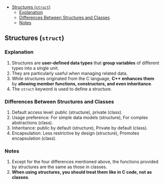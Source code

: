 <!-- vim-markdown-toc GFM -->

- [Structures (`struct`)](#structures-struct)
  - [Explanation](#explanation)
  - [Differences Between Structures and Classes](#differences-between-structures-and-classes)
  - [Notes](#notes)

<!-- vim-markdown-toc -->

## Structures (`struct`)

### Explanation

1. Structures are **user-defined data types** that **group variables** of
   different types into a single unit.
2. They are particularly useful when managing related data.
3. While structures originated from the C language, **C++ enhances them** by
   **allowing member functions, constructors, and even inheritance**.
4. The `struct` keyword is used to define a structure.

### Differences Between Structures and Classes

1. Default access level: public (structure), private (class).
2. Usage preference: For simple data models (structure), For complex
   abstractions (class).
3. Inheritance: public by default (structure), Private by default (class).
4. Encapsulation: Less restrictive by design (structure), Promotes encapsulation
   (class).

### Notes

1. Except for the four differences mentioned above, the functions provided by
   structures are the same as those in classes.
2. **When using structures, you should treat them like in C code, not as
   classes**.
